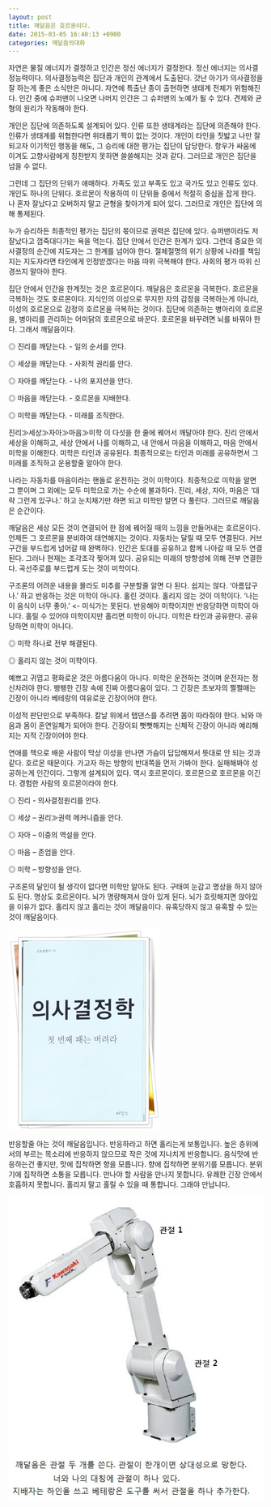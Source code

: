 ```yaml
---
layout: post
title: 깨달음은 호르몬이다.
date: 2015-03-05 16:40:13 +0900
categories: 깨달음의대화
---
```

  


자연은 물질 에너지가 결정하고 인간은 정신 에너지가 결정한다. 정신 에너지는 의사결정능력이다. 의사결정능력은 집단과 개인의 관계에서 도출된다. 갓난 아기가 의사결정을 잘 하는게 좋은 소식만은 아니다. 자연에 특출난 종이 출현하면 생태계 전체가 위험해진다. 인간 중에 슈퍼맨이 나오면 나머지 인간은 그 슈퍼맨의 노예가 될 수 있다. 견제와 균형의 원리가 작동해야 한다. 

  


개인은 집단에 의존하도록 설계되어 있다. 인류 또한 생태계라는 집단에 의존해야 한다. 인류가 생태계를 위협한다면 위태롭기 짝이 없는 것이다. 개인이 타인을 짓밟고 나만 잘되고자 이기적인 행동을 해도, 그 승리에 대한 평가는 집단이 담당한다. 항우가 싸움에 이겨도 고향사람에게 칭찬받지 못하면 쓸쓸해지는 것과 같다. 그러므로 개인은 집단을 넘을 수 없다. 

  


그런데 그 집단의 단위가 애매하다. 가족도 있고 부족도 있고 국가도 있고 인류도 있다. 개인도 하나의 단위다. 호르몬이 작용하여 이 단위들 중에서 적절히 중심을 잡게 한다. 나 혼자 잘났다고 오버하지 말고 균형을 찾아가게 되어 있다. 그러므로 개인은 집단에 의해 통제된다. 

  


누가 승리하든 최종적인 평가는 집단의 몫이므로 권력은 집단에 있다. 슈퍼맨이라도 저잘났다고 껍죽대다가는 욕을 먹는다. 집단 안에서 인간은 한계가 있다. 그런데 중요한 의사결정의 순간에 지도자는 그 한계를 넘어야 한다. 절체절명의 위기 상황에 나라를 책임지는 지도자라면 타인에게 인정받겠다는 마음 따위 극복해야 한다. 사회의 평가 따위 신경쓰지 말아야 한다.

  


집단 안에서 인간을 한계짓는 것은 호르몬이다. 깨달음은 호르몬을 극복한다. 호르몬을 극복하는 것도 호르몬이다. 지식인의 이성으로 무지한 자의 감정을 극복하는게 아니라, 이성의 호르몬으로 감정의 호르몬을 극복하는 것이다. 집단에 의존하는 병아리의 호르몬을, 병아리를 관리하는 어미닭의 호르몬으로 바꾼다. 호르몬을 바꾸려면 뇌를 바꿔야 한다. 그래서 깨달음이다. 

  


◎ 진리를 깨닫는다. - 일의 순서를 안다.   
      
◎ 세상을 깨닫는다. - 사회적 권리를 안다.   
      
◎ 자아를 깨닫는다. - 나의 포지션을 안다.   
      
◎ 마음을 깨닫는다. - 호르몬을 지배한다.   
      
◎ 미학을 깨닫는다. - 미래를 조직한다. 

  


진리≫세상≫자아≫마음≫미학 이 다섯을 한 줄에 꿰어서 깨달아야 한다. 진리 안에서 세상을 이해하고, 세상 안에서 나를 이해하고, 내 안에서 마음을 이해하고, 마음 안에서 미학을 이해한다. 미학은 타인과 공유된다. 최종적으로는 타인과 미래를 공유하면서 그 미래를 조직하고 운용할줄 알아야 한다. 

  


나라는 자동차를 마음이라는 핸들로 운전하는 것이 미학이다. 최종적으로 미학을 알면 그 뿐이며 그 외에는 모두 미학으로 가는 수순에 불과하다. 진리, 세상, 자아, 마음은 ‘대략 그런게 있구나.’ 하고 눈치채기만 하면 되고 미학만 알면 다 풀린다. 그러므로 깨달음은 순간이다. 

  


깨달음은 세상 모든 것이 연결되어 한 점에 꿰어질 때의 느낌을 만들어내는 호르몬이다. 언제든 그 호르몬을 분비하여 태연해지는 것이다. 자동차는 달릴 때 모두 연결된다. 커브구간을 부드럽게 넘어갈 때 완벽하다. 인간은 토대를 공유하고 함께 나아갈 때 모두 연결된다. 그러나 현재는 조각조각 찢어져 있다. 공유되는 미래의 방향성에 의해 전부 연결한다. 곡선주로를 부드럽게 도는 것이 미학이다.

  


구조론의 어려운 내용을 몰라도 미추를 구분할줄 알면 다 된다. 쉽지는 않다. ‘아름답구나.’ 하고 반응하는 것은 미학이 아니다. 홀린 것이다. 홀리지 않는 것이 미학이다. ‘나는 이 음식이 너무 좋아.’ <- 미식가는 못된다. 반응해야 미학이지만 반응당하면 미학이 아니다. 홀릴 수 있어야 미학이지만 홀리면 미학이 아니다. 미학은 타인과 공유한다. 공유당하면 미학이 아니다. 

  


◎ 미학 하나로 전부 해결된다.   
      
◎ 홀리지 않는 것이 미학이다. 

  


예쁘고 귀엽고 평화로운 것은 아름다움이 아니다. 미학은 운전하는 것이며 운전자는 정신차려야 한다. 팽팽한 긴장 속에 진짜 아름다움이 있다. 그 긴장은 초보자의 쩔쩔매는 긴장이 아니라 베테랑의 여유로운 긴장이어야 한다. 

  


이성적 판단만으로 부족하다. 칼날 위에서 탭댄스를 추려면 몸이 따라줘야 한다. 뇌와 마음과 몸이 혼연일체가 되어야 한다. 긴장이되 뻣뻣해지는 신체적 긴장이 아니라 예리해지는 지적 긴장이어야 한다. 

  


연애를 책으로 배운 사람이 막상 이성을 만나면 가슴이 답답해져서 뜻대로 안 되는 것과 같다. 호르몬 때문이다. 가고자 하는 방향의 반대쪽을 먼저 가봐야 한다. 실패해봐야 성공하는게 인간이다. 그렇게 설계되어 있다. 역시 호르몬이다. 호르몬으로 호르몬을 이긴다. 경험한 사람의 호르몬이라야 한다. 

  


◎ 진리 - 의사결정원리를 안다.   
      
◎ 세상 – 권리≫권력 메커니즘을 안다.   
      
◎ 자아 – 이중의 역설을 안다.   
      
◎ 마음 – 존엄을 안다.   
      
◎ 미학 – 방향성을 안다. 

  


구조론의 달인이 될 생각이 없다면 미학만 알아도 된다. 구태여 눈감고 명상을 하지 않아도 된다. 명상도 호르몬이다. 뇌가 명량해져서 앉아 있게 된다. 뇌가 흐릿해지면 앉아있을 이유가 없다. 홀리지 않고 홀리는 것이 깨달음이다. 유혹당하지 않고 유혹할 수 있는 것이 깨달음이다. 

  



 
<img src="files/attach/images/198/890/570/111.JPG" alt="111.JPG" width="300" height="397" /> 

  


반응할줄 아는 것이 깨달음입니다. 반응하라고 하면 홀리는게 보통입니다. 높은 층위에서의 부르는 목소리에 반응하지 않으므로 작은 것에 지나치게 반응합니다. 음식맛에 반응하는건 좋지만, 맛에 집착하면 향을 모릅니다. 향에 집착하면 분위기를 모릅니다. 분위기에 집착하면 소통을 모릅니다. 만나야 할 사람을 만나지 못합니다. 유쾌한 긴장 안에서 호흡하지 못합니다. 홀리지 말고 홀릴 수 있을 때 통합니다. 그래야 만납니다.

  



<img src="files/attach/images/198/890/570/1.jpg" alt="1.jpg" width="520" height="601" />
